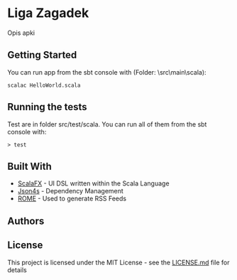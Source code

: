 # Liga Zagadek
Opis apki

## Getting Started
You can run app from the sbt console with (Folder: \src\main\scala):
```
scalac HelloWorld.scala
```

## Running the tests
Test are in folder src/test/scala. You can run all of them from the sbt console with:
```
> test 
```

## Built With

* [ScalaFX](http://www.scalafx.org/) - UI DSL written within the Scala Language
* [Json4s](http://json4s.org/) - Dependency Management
* [ROME](https://rometools.github.io/rome/) - Used to generate RSS Feeds

## Authors


## License

This project is licensed under the MIT License - see the [LICENSE.md](LICENSE.md) file for details
